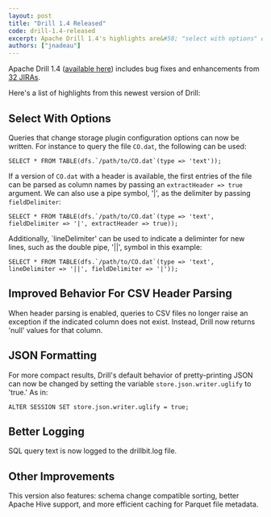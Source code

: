 ```yaml
---
layout: post
title: "Drill 1.4 Released"
code: drill-1.4-released
excerpt: Apache Drill 1.4's highlights are&#58; "select with options" queries that can change storage plugin settings, improved behavior when parsing CSV file header names, a variable to set non-pretty (e.g. compact) printing of JSON, and better drillbit.log files that include query text.
authors: ["jnadeau"]
---
```


Apache Drill 1.4 ([available here](https://drill.apache.org/download/)) includes bug fixes and enhancements from [32 
JIRAs](https://issues.apache.org/jira/secure/ReleaseNote.jspa?version=12332947&projectId=12313820).

Here's a list of highlights from this newest version of Drill:

## Select With Options
Queries that change storage plugin configuration options can now be written. For instance to query the file `CO.dat`, the following can be used:

```
SELECT * FROM TABLE(dfs.`/path/to/CO.dat`(type => 'text'));
```

If a version of `CO.dat` with a header is available, the first entries of the file can be parsed as column names by 
passing an `extractHeader => true` argument. We can also use a pipe symbol, '|', as the delimiter by passing 
`fieldDelimiter`:

```
SELECT * FROM TABLE(dfs.`/path/to/CO.dat`(type => 'text', fieldDelimiter => '|', extractHeader => true));
```

Additionally, `lineDelimiter' can be used to indicate a deliminter for new lines, such as the double pipe, '||', symbol 
in this example:

```
SELECT * FROM TABLE(dfs.`/path/to/CO.dat`(type => 'text', lineDelimiter => '||', fieldDelimiter => '|'));
```

## Improved Behavior For CSV Header Parsing
When header parsing is enabled, queries to CSV files no longer raise an exception if the indicated column does not 
exist. Instead, Drill now returns 'null' values for that column.

## JSON Formatting
For more compact results, Drill's default behavior of pretty-printing JSON can now be changed by setting the variable 
`store.json.writer.uglify` to 'true.' As in:

```
ALTER SESSION SET store.json.writer.uglify = true;
```

## Better Logging
SQL query text is now logged to the drillbit.log file.

## Other Improvements
This version also features: schema change compatible sorting, better Apache Hive support, and more efficient caching 
for Parquet file metadata.
